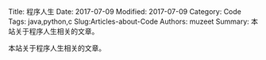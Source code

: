 Title: 程序人生
Date: 2017-07-09
Modified: 2017-07-09
Category: Code
Tags: java,python,c
Slug:Articles-about-Code
Authors: muzeet
Summary: 本站关于程序人生相关的文章。

本站关于程序人生相关的文章。